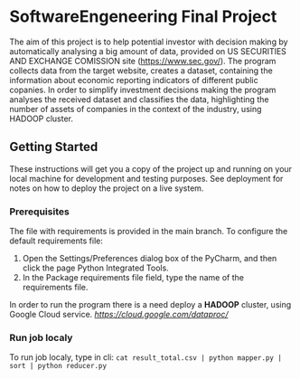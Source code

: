 # SoftwareEngeneering Final Project

The aim of this project is to help potential investor with decision making by automatically analysing a big amount of data, provided on US SECURITIES AND EXCHANGE COMISSION site (https://www.sec.gov/). 
The program collects data from the target website, creates a dataset, containing the information about economic reporting indicators of different public copanies. 
In order to simplify investment decisions making the program analyses the received dataset and classifies the data, highlighting the number of assets of companies in the context of the industry, using HADOOP cluster.



## Getting Started

These instructions will get you a copy of the project up and running on your local machine for development and testing purposes. See deployment for notes on how to deploy the project on a live system.

### Prerequisites

The file with requirements is provided in the main branch.
To configure the default requirements file:
1. Open the Settings/Preferences dialog box of the PyCharm, and then click the page Python Integrated Tools.
2. In the Package requirements file field, type the name of the requirements file. 

In order to run the program there is a need deploy a **HADOOP** cluster, using Google Cloud service.
*https://cloud.google.com/dataproc/*


### Run job localy

To run job localy, type in cli:
`cat result_total.csv | python mapper.py | sort | python reducer.py`
